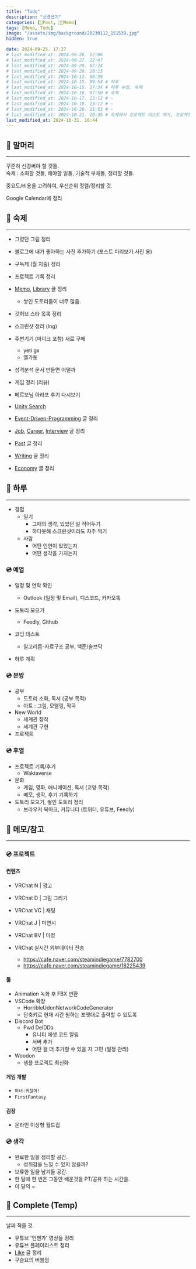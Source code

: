 ```yaml
---
title: "Todo"
description: "신경쓰기"
categories: [📀Post, 🍋‍🟩Memo]
tags: [Memo, Todo]
image: "/assets/img/background/20230112_151539.jpg"
hidden: true

date: 2024-09-25. 17:37
# last_modified_at: 2024-09-26. 12:06
# last_modified_at: 2024-09-27. 22:47
# last_modified_at: 2024-09-29. 02:24
# last_modified_at: 2024-09-29. 20:13
# last_modified_at: 2024-10-12. 08:39
# last_modified_at: 2024-10-15. 09:54 # 하루
# last_modified_at: 2024-10-15. 17:34 # 하루 수정, 숙제
# last_modified_at: 2024-10-16. 07:50 # 숙제
# last_modified_at: 2024-10-17. 23:12 # ~
# last_modified_at: 2024-10-19. 13:12 # ~
# last_modified_at: 2024-10-20. 11:53 # ~
# last_modified_at: 2024-10-21. 10:35 # 숙제에서 프로젝트 리스트 제거, 프로젝트는 메모에만
last_modified_at: 2024-10-31. 16:44
---
```


## 📀 말머리

---

꾸준히 신경써야 할 것들.  
숙제 : 소화할 것들, 해야할 일들, 기술적 부채들, 정리할 것들.  

중요도/비용을 고려하여, 우선순위 정렬/정리할 것.  

Google Calendar에 정리  

## 📀 숙제

---

- 그렸던 그림 정리
- 블로그에 내가 좋아하는 사진 추가하기 (포스트 미리보기 사진 용)
- 구독제 (월 지출) 정리

- 프로젝트 기록 정리

- [Memo](/posts/Memo), [Library](/posts/Library) 글 정리
  - 쌓인 도토리들이 너무 많음.

- 깃허브 스타 목록 정리
- 스크린샷 정리 (Ing)

- 주변기기 (마이크 포함) 새로 구매
  - yeti gx
  - 엘가토
- 성격분석 문서 만들면 어떨까
- 게임 정리 (리뷰)
- 메르보님 아라포 후기 다시보기
- [Unity Search](https://blog.naver.com/sorang226/223605729787)
- [Event-Driven-Programming](/posts/Event-Driven-Programming) 글 정리

- [Job](/posts/Job), [Career](/posts/Career), [Interview](/posts/Interview) 글 정리
- [Past](/posts/Past) 글 정리
- [Writing](/posts/Writing) 글 정리
- [Economy](/posts/Economy) 글 정리

## 📀 하루

---

- 경험
  - 일기
    - 그때의 생각, 있었던 일 적어두기
    - 하다못해 스크린샷이라도 자주 찍기
  - 사람
    - 어떤 인연이 있었는지
    - 어떤 생각을 가지는지

### 💿 예열

- 일정 및 연락 확인
  - Outlook (일정 및 Email), 디스코드, 카카오톡
- 도토리 모으기
  - Feedly, Github
- 코딩 테스트
  - 알고리듬-자료구조 공부, 백준/솔브닥

- 하루 계획

### 💿 본방

- 공부
  - 도토리 소화, 독서 (공부 목적)
  - 아트 : 그림, 모델링, 작곡
- New World
  - 세계관 창작
  - 세계관 구현
- 프로젝트

### 💿 후열

- 프로젝트 기록/후기
  - Waktaverse
- 문화
  - 게임, 영화, 애니메이션, 독서 (교양 목적)
  - 메모, 생각, 후기 기록하기
- 도토리 모으기, 쌓인 도토리 정리
  - 브라우저 북마크, 커뮤니티 (트위터, 유튜브, Feedly)

## 📀 메모/참고

---

### 💿 프로젝트

#### 컨텐츠

- VRChat N \| 광고
- VRChat D \| 그림 그리기
- VRChat VC \| 채팅
- VRChat J \| 미연시
- VRChat BV \| 미정

- VRChat 실시간 외부데이터 전송
  - <https://cafe.naver.com/steamindiegame/7782700>
  - <https://cafe.naver.com/steamindiegame/18225439>

#### 툴

- Animation 녹화 후 FBX 변환
- VSCode 확장
  - HorribleUdonNetworkCodeGenerator
  - 단축키로 현재 시간 원하는 포맷대로 출력할 수 있도록
- Discord Bot
  - Pwd DelDDa
    - 유니티 에셋 코드 알림
    - 서버 추가
    - 어떤 걸 더 추가할 수 있을 지 고민 (일정 관리)
- Woodon
  - 샘플 프로젝트 최신화

#### 게임 개발

- `마녀:귀찮아!`
- `FirstFantasy`

#### 김장

- 온라인 이상형 월드컵

### 💿 생각

- 완료한 일을 정리할 공간.
  - 성취감을 느낄 수 있지 않을까?
- 보류한 일을 남겨둘 공간.
- 한 달에 한 번은 그동안 배운것을 PT/공유 하는 시간을.
- 이 달의 ~

## 📀 Complete (Temp)

---

날짜 적을 것.  

- 유튜브 '언젠가' 영상들 정리
- 유튜브 플레이리스트 정리
- [Like](/posts/Like) 글 정리
- 구슬요의 버블껌
